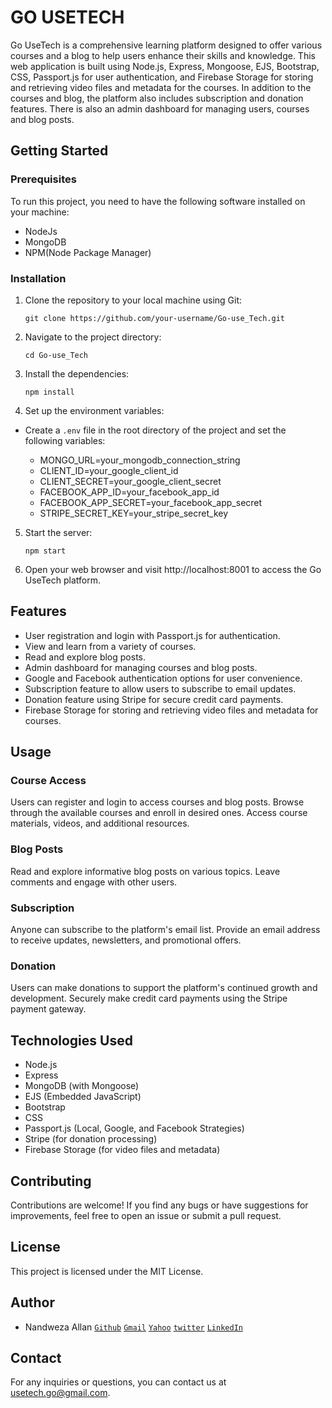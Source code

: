 # GO USETECH

Go UseTech is a comprehensive learning platform designed to offer various courses and a blog to help users enhance their skills and knowledge. This web application is built using Node.js, Express, Mongoose, EJS, Bootstrap, CSS, Passport.js for user authentication, and Firebase Storage for storing and retrieving video files and metadata for the courses. In addition to the courses and blog, the platform also includes subscription and donation features. There is also an admin dashboard for managing users, courses and blog posts.

## Getting Started

### Prerequisites

To run this project, you need to have the following software installed on your machine:

+ NodeJs
+ MongoDB
+ NPM(Node Package Manager)

### Installation

1. Clone the repository to your local machine using Git:

    `git clone https://github.com/your-username/Go-use_Tech.git`

2. Navigate to the project directory:

    `cd Go-use_Tech`

3. Install the dependencies:

    `npm install`

4. Set up the environment variables:

+ Create a `.env` file in the root directory of the project and set the following variables:

    + MONGO_URL=your_mongodb_connection_string
    + CLIENT_ID=your_google_client_id
    + CLIENT_SECRET=your_google_client_secret
    + FACEBOOK_APP_ID=your_facebook_app_id
    + FACEBOOK_APP_SECRET=your_facebook_app_secret
    + STRIPE_SECRET_KEY=your_stripe_secret_key

5. Start the server:

    `npm start`

6. Open your web browser and visit http://localhost:8001 to access the Go UseTech platform.

## Features

+ User registration and login with Passport.js for authentication.
+ View and learn from a variety of courses.
+ Read and explore blog posts.
+ Admin dashboard for managing courses and blog posts.
+ Google and Facebook authentication options for user convenience.
+ Subscription feature to allow users to subscribe to email updates.
+ Donation feature using Stripe for secure credit card payments.
+ Firebase Storage for storing and retrieving video files and metadata for courses.

## Usage

### Course Access

Users can register and login to access courses and blog posts.
Browse through the available courses and enroll in desired ones.
Access course materials, videos, and additional resources.

### Blog Posts

Read and explore informative blog posts on various topics.
Leave comments and engage with other users.

### Subscription

Anyone can subscribe to the platform's email list.
Provide an email address to receive updates, newsletters, and promotional offers.

### Donation

Users can make donations to support the platform's continued growth and development.
Securely make credit card payments using the Stripe payment gateway.

## Technologies Used

+ Node.js
+ Express
+ MongoDB (with Mongoose)
+ EJS (Embedded JavaScript)
+ Bootstrap
+ CSS
+ Passport.js (Local, Google, and Facebook Strategies)
+ Stripe (for donation processing)
+ Firebase Storage (for video files and metadata)

## Contributing

Contributions are welcome! If you find any bugs or have suggestions for improvements, feel free to open an issue or submit a pull request.

## License

This project is licensed under the MIT License.

## Author

+ Nandweza Allan [`Github`](https://github.com/nandweza) [`Gmail`](allannandweza@gmail.com) [`Yahoo`](nandwezaallan@yahoo.com) [`twitter`](https://twitter.com/allannandweza) [`LinkedIn`](http://www.linkedin.com/in/nandweza-allan-054a21218)

## Contact

For any inquiries or questions, you can contact us at usetech.go@gmail.com.
